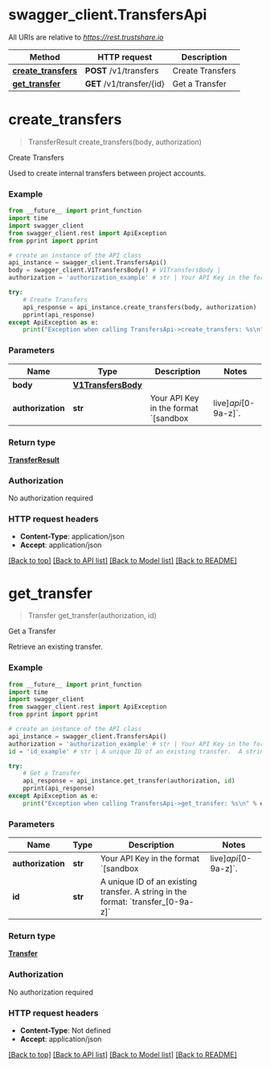 # swagger_client.TransfersApi

All URIs are relative to *https://rest.trustshare.io*

Method | HTTP request | Description
------------- | ------------- | -------------
[**create_transfers**](TransfersApi.md#create_transfers) | **POST** /v1/transfers | Create Transfers
[**get_transfer**](TransfersApi.md#get_transfer) | **GET** /v1/transfer/{id} | Get a Transfer

# **create_transfers**
> TransferResult create_transfers(body, authorization)

Create Transfers

Used to create internal transfers between project accounts.

### Example
```python
from __future__ import print_function
import time
import swagger_client
from swagger_client.rest import ApiException
from pprint import pprint

# create an instance of the API class
api_instance = swagger_client.TransfersApi()
body = swagger_client.V1TransfersBody() # V1TransfersBody | 
authorization = 'authorization_example' # str | Your API Key in the format `[sandbox|live]_api_[0-9a-z]`.

try:
    # Create Transfers
    api_response = api_instance.create_transfers(body, authorization)
    pprint(api_response)
except ApiException as e:
    print("Exception when calling TransfersApi->create_transfers: %s\n" % e)
```

### Parameters

Name | Type | Description  | Notes
------------- | ------------- | ------------- | -------------
 **body** | [**V1TransfersBody**](V1TransfersBody.md)|  | 
 **authorization** | **str**| Your API Key in the format &#x60;[sandbox|live]_api_[0-9a-z]&#x60;. | 

### Return type

[**TransferResult**](TransferResult.md)

### Authorization

No authorization required

### HTTP request headers

 - **Content-Type**: application/json
 - **Accept**: application/json

[[Back to top]](#) [[Back to API list]](../README.md#documentation-for-api-endpoints) [[Back to Model list]](../README.md#documentation-for-models) [[Back to README]](../README.md)

# **get_transfer**
> Transfer get_transfer(authorization, id)

Get a Transfer

Retrieve an existing transfer.

### Example
```python
from __future__ import print_function
import time
import swagger_client
from swagger_client.rest import ApiException
from pprint import pprint

# create an instance of the API class
api_instance = swagger_client.TransfersApi()
authorization = 'authorization_example' # str | Your API Key in the format `[sandbox|live]_api_[0-9a-z]`.
id = 'id_example' # str | A unique ID of an existing transfer.  A string in the format: `transfer_[0-9a-z]`

try:
    # Get a Transfer
    api_response = api_instance.get_transfer(authorization, id)
    pprint(api_response)
except ApiException as e:
    print("Exception when calling TransfersApi->get_transfer: %s\n" % e)
```

### Parameters

Name | Type | Description  | Notes
------------- | ------------- | ------------- | -------------
 **authorization** | **str**| Your API Key in the format &#x60;[sandbox|live]_api_[0-9a-z]&#x60;. | 
 **id** | **str**| A unique ID of an existing transfer.  A string in the format: &#x60;transfer_[0-9a-z]&#x60; | 

### Return type

[**Transfer**](Transfer.md)

### Authorization

No authorization required

### HTTP request headers

 - **Content-Type**: Not defined
 - **Accept**: application/json

[[Back to top]](#) [[Back to API list]](../README.md#documentation-for-api-endpoints) [[Back to Model list]](../README.md#documentation-for-models) [[Back to README]](../README.md)

